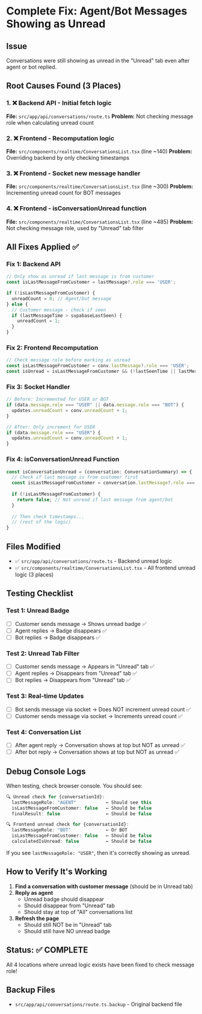 # Complete Fix: Agent/Bot Messages Showing as Unread

## Issue
Conversations were still showing as unread in the "Unread" tab even after agent or bot replied.

## Root Causes Found (3 Places)

### 1. ❌ Backend API - Initial fetch logic
**File:** `src/app/api/conversations/route.ts`
**Problem:** Not checking message role when calculating unread count

### 2. ❌ Frontend - Recomputation logic  
**File:** `src/components/realtime/ConversationsList.tsx` (line ~140)
**Problem:** Overriding backend by only checking timestamps

### 3. ❌ Frontend - Socket new message handler
**File:** `src/components/realtime/ConversationsList.tsx` (line ~300)
**Problem:** Incrementing unread count for BOT messages

### 4. ❌ Frontend - isConversationUnread function
**File:** `src/components/realtime/ConversationsList.tsx` (line ~485)
**Problem:** Not checking message role, used by "Unread" tab filter

## All Fixes Applied ✅

### Fix 1: Backend API
```typescript
// Only show as unread if last message is from customer
const isLastMessageFromCustomer = lastMessage?.role === 'USER';

if (!isLastMessageFromCustomer) {
  unreadCount = 0; // Agent/bot message
} else {
  // Customer message - check if seen
  if (lastMessageTime > supabaseLastSeen) {
    unreadCount = 1;
  }
}
```

### Fix 2: Frontend Recomputation  
```typescript
// Check message role before marking as unread
const isLastMessageFromCustomer = conv.lastMessage?.role === 'USER';
const isUnread = isLastMessageFromCustomer && (!lastSeenTime || lastMessageTime > lastSeenTime);
```

### Fix 3: Socket Handler
```typescript
// Before: Incremented for USER or BOT
if (data.message.role === "USER" || data.message.role === "BOT") {
  updates.unreadCount = conv.unreadCount + 1;
}

// After: Only increment for USER
if (data.message.role === "USER") {
  updates.unreadCount = conv.unreadCount + 1;
}
```

### Fix 4: isConversationUnread Function
```typescript
const isConversationUnread = (conversation: ConversationSummary) => {
  // Check if last message is from customer first
  const isLastMessageFromCustomer = conversation.lastMessage?.role === 'USER';
  
  if (!isLastMessageFromCustomer) {
    return false; // Not unread if last message from agent/bot
  }
  
  // Then check timestamps...
  // (rest of the logic)
}
```

## Files Modified

- ✅ `src/app/api/conversations/route.ts` - Backend unread logic
- ✅ `src/components/realtime/ConversationsList.tsx` - All frontend unread logic (3 places)

## Testing Checklist

### Test 1: Unread Badge
- [ ] Customer sends message → Shows unread badge ✅
- [ ] Agent replies → Badge disappears ✅
- [ ] Bot replies → Badge disappears ✅

### Test 2: Unread Tab Filter
- [ ] Customer sends message → Appears in "Unread" tab ✅
- [ ] Agent replies → Disappears from "Unread" tab ✅
- [ ] Bot replies → Disappears from "Unread" tab ✅

### Test 3: Real-time Updates
- [ ] Bot sends message via socket → Does NOT increment unread count ✅
- [ ] Customer sends message via socket → Increments unread count ✅

### Test 4: Conversation List
- [ ] After agent reply → Conversation shows at top but NOT as unread ✅
- [ ] After bot reply → Conversation shows at top but NOT as unread ✅

## Debug Console Logs

When testing, check browser console. You should see:

```javascript
🔍 Unread check for {conversationId}:
  lastMessageRole: "AGENT"           ← Should see this
  isLastMessageFromCustomer: false   ← Should be false
  finalResult: false                 ← Should be false

🔍 Frontend unread check for {conversationId}:
  lastMessageRole: "BOT"             ← Or BOT
  isLastMessageFromCustomer: false   ← Should be false  
  calculatedIsUnread: false          ← Should be false
```

If you see `lastMessageRole: "USER"`, then it's correctly showing as unread.

## How to Verify It's Working

1. **Find a conversation with customer message** (should be in Unread tab)
2. **Reply as agent** 
   - Unread badge should disappear
   - Should disappear from "Unread" tab
   - Should stay at top of "All" conversations list
3. **Refresh the page**
   - Should still NOT be in "Unread" tab
   - Should still have NO unread badge

## Status: ✅ COMPLETE

All 4 locations where unread logic exists have been fixed to check message role!

## Backup Files

- `src/app/api/conversations/route.ts.backup` - Original backend file
